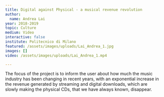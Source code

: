```yaml
---
title: Digital against Physical - a musical revenue revolution
author:
  name: Andrea Lai
year: 2018-2019
topic: Culture
medium: Video
interactive: false
institute: Politecnico di Milano
featured: /assets/images/uploads/Lai_Andrea_1.jpg
images: []
video: /assets/images/uploads/Lai_Andrea_1.mp4

---
```

The focus of the project is to inform the user about how much the music industry has been changing in recent years, with an exponential increase in the revenue generated by streaming and digital downloads, which are slowly making the physical CDs, that we have always known, disappear.
